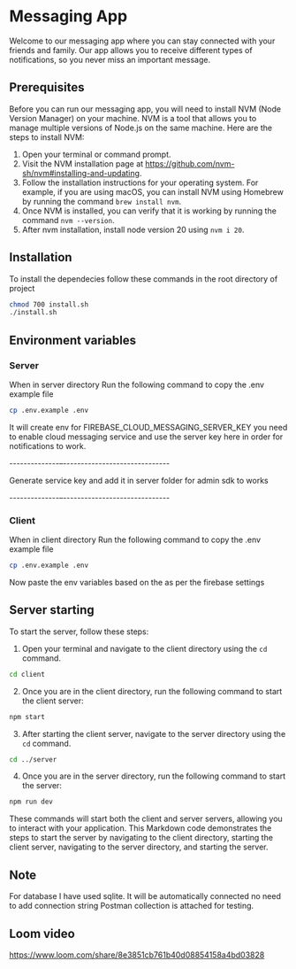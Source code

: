 # Messaging App

Welcome to our messaging app where you can stay connected with your friends and family. Our app allows you to receive different types of notifications, so you never miss an important message.

## Prerequisites

Before you can run our messaging app, you will need to install NVM (Node Version Manager) on your machine. NVM is a tool that allows you to manage multiple versions of Node.js on the same machine. Here are the steps to install NVM:

1. Open your terminal or command prompt.
2. Visit the NVM installation page at https://github.com/nvm-sh/nvm#installing-and-updating.
3. Follow the installation instructions for your operating system. For example, if you are using macOS, you can install NVM using Homebrew by running the command `brew install nvm`.
4. Once NVM is installed, you can verify that it is working by running the command `nvm --version`.
5. After nvm installation, install node version 20 using `nvm i 20`.

## Installation
To install the dependecies follow these commands in the root directory of project
```bash
chmod 700 install.sh
./install.sh
```

## Environment variables

### Server
When in server directory Run the following command to copy the .env example file
```bash
cp .env.example .env
```
It will create env for FIREBASE_CLOUD_MESSAGING_SERVER_KEY you need to enable cloud messaging service and use the server key here 
in order for notifications to work.

--------------–------------------------------

Generate service key and add it in server folder for admin sdk to works

--------------–------------------------------

### Client
When in client directory Run the following command to copy the .env example file
```bash
cp .env.example .env
```

Now paste the env variables based on the as per the firebase settings


## Server starting
To start the server, follow these steps:

1. Open your terminal and navigate to the client directory using the `cd` command. 
```bash
cd client
```

2. Once you are in the client directory, run the following command to start the client server:
```bash
npm start
```

3. After starting the client server, navigate to the server directory using the `cd` command. 
```bash
cd ../server
```

4. Once you are in the server directory, run the following command to start the server:
```bash
npm run dev
```

These commands will start both the client and server servers, allowing you to interact with your application.
This Markdown code demonstrates the steps to start the server by navigating to the client directory, starting the client server, navigating to the server directory, and starting the server.


## Note 
For database I have used sqlite. It will be automatically connected no need to add connection string
Postman collection is attached for testing.


## Loom video
https://www.loom.com/share/8e3851cb761b40d08854158a4bd03828